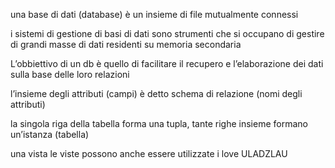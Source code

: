 una base di dati (database) è un insieme di file mutualmente connessi

i sistemi di gestione di basi di dati sono strumenti che si occupano di gestire di grandi masse di  dati residenti su memoria secondaria

L’obbiettivo di un db è quello di facilitare il recupero e l’elaborazione dei dati sulla base delle loro relazioni

l’insieme degli attributi (campi) è detto schema di relazione (nomi degli attributi)

la singola riga della tabella forma una tupla, tante righe insieme formano un’istanza (tabella)

una vista 
le viste possono anche essere utilizzate 
i love ULADZLAU